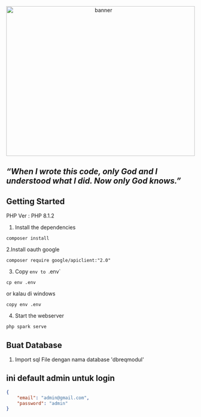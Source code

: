 <div style="text-align: center;">
  <img src="https://media0.giphy.com/media/v1.Y2lkPTc5MGI3NjExcXg2cGo3d3FiMjg2dzNtaWxzczBocjY1eHcxNGRhZ3d5OWF0dGY3ZiZlcD12MV9pbnRlcm5hbF9naWZfYnlfaWQmY3Q9Zw/yYSSBtDgbbRzq/giphy.webp" alt="banner" style="width: 100%; height:400px">
</div>

## _“When I wrote this code, only God and I understood what I did. Now only God knows.”_ 

## Getting Started

PHP Ver : PHP 8.1.2

1. Install the dependencies

```shell
composer install
```

2.Install oauth google

```shell
composer require google/apiclient:"2.0"
```


3. Copy `env to `.env`

```shell
cp env .env
```

or kalau di windows

```shell
copy env .env
```

4. Start the webserver

```shell
php spark serve
```

## Buat Database

1. Import sql File dengan nama database 'dbreqmodul'


## ini default admin untuk login

```json
{
    "email": "admin@gmail.com",
    "password": "admin"
}
```

